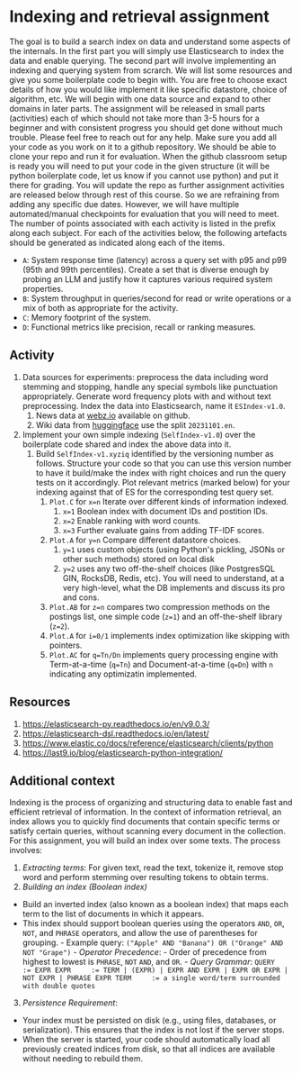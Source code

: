 # Indexing and retrieval assignment
The goal is to build a search index on data and understand some aspects of the internals. In the first part you will simply use Elasticsearch to index the data and enable querying. The second part will involve implementing an indexing and querying system from scrarch. We will list some resources and give you some boilerplate code to begin with. You are free to choose exact details of how you would like implement it like specific datastore, choice of algorithm, etc. We will begin with one data source and expand to other domains in later parts. The assignment will be released in small parts (activities) each of which should not take more than 3-5 hours for a beginner and with consistent progress you should get done without much trouble. Please feel free to reach out for any help.
Make sure you add all your code as you work on it to a github repository. We should be able to clone your repo and run it for evaluation. When the github classroom setup is ready you will need to put your code in the given structure (it will be python boilerplate code, let us know if you cannot use python) and put it there for grading. You will update the repo as further assignment activities are released below through rest of this course. So we are refraining from adding any specific due dates. However, we will have multiple  automated/manual checkpoints for evaluation that you will need to meet. The number of points associated with each activity is listed in the prefix along each subject. For each of the activities below, the following artefacts should be generated as indicated along each of the items.
   + `A`: System response time (latency) across a query set with p95 and p99 (95th and 99th percentiles). Create a set that is diverse enough by probing an LLM and justify how it captures various required system properties.
   + `B`: System throughput in queries/second for read or write operations or a mix of both as appropriate for the activity.
   + `C`: Memory footprint of the system.
   + `D`: Functional metrics like precision, recall or ranking measures.

## Activity
1. Data sources for experiments: preprocess the data including word stemming and stopping, handle any special symbols like punctuation appropriately. Generate word frequency plots with and without text preprocessing. Index the data into Elasticsearch, name it `ESIndex-v1.0`.
   1. News data at [webz.io](https://github.com/Webhose/free-news-datasets) available on github.
   2. Wiki data from [huggingface](https://huggingface.co/datasets/wikimedia/wikipedia) use the split `20231101.en`.
1. Implement your own simple indexing (`SelfIndex-v1.0`) over the boilerplate code shared and index the above data into it.
   1. Build `SelfIndex-v1.xyziq` identified by the versioning number as follows. Structure your code so that you can use this version number to have it build/make the index with right choices and run the query tests on it accordingly. Plot relevant metrics (marked below) for your indexing against that of ES for the corresponding test query set.
      1. `Plot.C` for `x=n` Iterate over different kinds of information indexed.
         1. `x=1` Boolean index with document IDs and postition IDs.
         2. `x=2` Enable ranking with word counts.
         3. `x=3` Further evaluate gains from adding TF-IDF scores.
      1. `Plot.A` for `y=n` Compare different datastore choices.
         1. `y=1` uses custom objects (using Python's pickling, JSONs or other such methods) stored on local disk
         1. `y=2` uses any two off-the-shelf choices (like PostgresSQL GIN, RocksDB, Redis, etc). You will need to understand, at a very high-level, what the DB implements and discuss its pro and cons.
      1. `Plot.AB` for `z=n` compares two compression methods on the postings list, one simple code (`z=1`) and an off-the-shelf library (`z=2`).
      1. `Plot.A` for `i=0/1` implements index optimization like skipping with pointers.
      1. `Plot.AC` for `q=Tn/Dn` implements query processing engine with Term-at-a-time (`q=Tn`) and Document-at-a-time (`q=Dn`) with `n` indicating any optimizatin implemented.

## Resources
1. https://elasticsearch-py.readthedocs.io/en/v9.0.3/
1. https://elasticsearch-dsl.readthedocs.io/en/latest/
1. https://www.elastic.co/docs/reference/elasticsearch/clients/python
1. https://last9.io/blog/elasticsearch-python-integration/


## Additional context
Indexing is the process of organizing and structuring data to enable fast and efficient retrieval of information. In the context of information retrieval, an index allows you to quickly find documents that contain specific terms or satisfy certain queries, without scanning every document in the collection. For this assignment, you will build an index over some texts. The process involves:

1. _Extracting terms_: For given text, read the text, tokenize it, remove stop word and perform stemming over resulting tokens to obtain terms.
2. _Building an index (Boolean index)_
- Build an inverted index (also known as a boolean index) that maps each term to the list of documents in which it appears.
- This index should support boolean queries using the operators `AND`, `OR`, `NOT`, and `PHRASE` operators, and allow the use of parentheses for grouping.
		- Example query: `("Apple" AND "Banana") OR ("Orange" AND NOT "Grape")`
		- _Operator Precedence_:
			- Order of precedence from highest to lowest is `PHRASE`, `NOT` `AND`, and `OR`.
        - _Query Grammar_:
            ```
            QUERY    := EXPR
            EXPR     := TERM | (EXPR) | EXPR AND EXPR | EXPR OR EXPR | NOT EXPR | PHRASE EXPR
            TERM     := a single word/term surrounded with double quotes
			```
3. _Persistence Requirement_:
- Your index must be persisted on disk (e.g., using files, databases, or serialization). This ensures that the index is not lost if the server stops.
- When the server is started, your code should automatically load all previously created indices from disk, so that all indices are available without needing to rebuild them.
